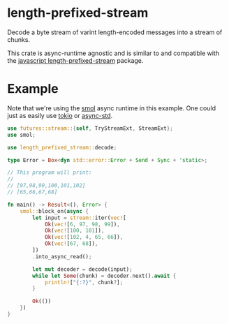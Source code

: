 # length-prefixed-stream

Decode a byte stream of varint length-encoded messages into a stream of chunks.

This crate is async-runtime agnostic and is similar to and compatible with the
[javascript length-prefixed-stream](https://www.npmjs.com/package/length-prefixed-stream) package.

# Example

Note that we're using the [smol](https://crates.io/crates/smol) async runtime in this example.
One could just as easily use [tokio](https://crates.io/crates/tokio) or [async-std](https://crates.io/crates/async-std).

```rust
use futures::stream::{self, TryStreamExt, StreamExt};
use smol;

use length_prefixed_stream::decode;

type Error = Box<dyn std::error::Error + Send + Sync + 'static>;

// This program will print:
//
// [97,98,99,100,101,102]
// [65,66,67,68]

fn main() -> Result<(), Error> {
    smol::block_on(async {
        let input = stream::iter(vec![
            Ok(vec![6, 97, 98, 99]),
            Ok(vec![100, 101]),
            Ok(vec![102, 4, 65, 66]),
            Ok(vec![67, 68]),
        ])
        .into_async_read();

        let mut decoder = decode(input);
        while let Some(chunk) = decoder.next().await {
            println!["{:?}", chunk?];
        }

        Ok(())
    })
}
```

